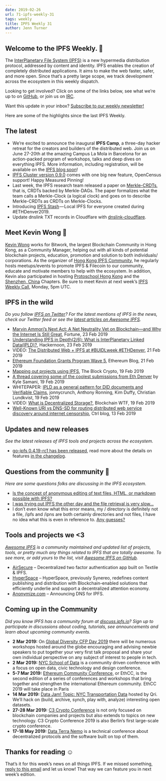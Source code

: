 ```yaml
---
date: 2019-02-26
url: 71-ipfs-weekly-31
tags: weekly
title: IPFS Weekly 31
author: Jenn Turner
---
```


## Welcome to the IPFS Weekly. 👋

The [InterPlanetary File System (IPFS)](https://ipfs.io/) is a new hypermedia distribution protocol, addressed by content and identity. IPFS enables the creation of completely distributed applications. It aims to make the web faster, safer, and more open. Since that’s a pretty large scope, we track development across the ecosystem in this weekly dispatch.

Looking to get involved? Click on some of the links below, see what we’re up to on [GitHub](https://github.com/ipfs), or join us on [IRC](https://riot.im/app/#/room/#ipfs:matrix.org).

Want this update in your inbox? [Subscribe to our weekly newsletter!](https://tinyletter.com/ipfsnewsletter)

Here are some of the highlights since the last IPFS Weekly.

## The latest

+ We’re excited to announce the inaugural **IPFS Camp**, a three-day hacker retreat for the creators and builders of the distributed web. Join us on June 27-20th at the amazing Campus La Mola in Barcelona for an action-packed program of workshops, talks and deep dives on everything IPFS. More information, including registration, will be available on the [IPFS blog soon](https://blog.ipfs.io/)! 
+ [IPFS Cluster version 0.9.0](https://cluster.ipfs.io/news/0.9.0_release/) comes with one big new feature, OpenCensus support! Happy Measured Pinning!
+ Last week, the IPFS research team released a paper on [Merkle-CRDTs](https://github.com/ipfs/research-CRDT/issues/45), that is, CRDTs backed by Merkle-DAGs. The paper formalizes what the team calls a Merkle-Clock (a logical clock) and goes on to describe Merkle-CRDTs as CRDTs on Merkle-Clocks.
+ Introducing [IPFS Stash](https://medium.com/twos-complement/ipfs-stash-local-ipfs-for-everyone-ethdenver2019-b5b45ae0d5c9) — Local IPFS for everyone created during #ETHDenver2019. 
+ Update dnslink TXT records in Cloudflare with [dnslink-cloudflare](https://github.com/ipfs-shipyard/dnslink-cloudflare).


## Meet Kevin Wong 👋

[Kevin Wong](https://twitter.com/kk3wong) works for Bitwork, the largest Blockchain Community in Hong Kong, as a Community Manager, helping out with all kinds of potential blockchain projects, education, promotion and solution to both individuals/ corporations. As the organizer of [Hong Kong IPFS Community](https://www.meetup.com/Hong-Kong-IPFS-Meetup/), he regularly hosts meetups/events to promote IPFS & Filecoin to our community, educate and motivate members to help with the ecosystem. In addition, Kevin also participated in hosting [Protoschool Hong Kong](https://github.com/protoschool/hong-kong) and the [Shenzhen, China](https://github.com/protoschool/shenzhen) Chapters. Be sure to meet Kevin at next week’s [IPFS Weekly Call](https://github.com/ipfs/team-mgmt#-ipfs-weekly-call--formerly-known-as-ipfs-all-hands-call), Monday, 5pm UTC. 

 
## IPFS in the wild
*Do you follow [IPFS on Twitter](https://twitter.com/IPFSbot)? For the latest mentions of IPFS in the news, check our Twitter feed or see the [latest articles on Awesome IPFS](https://awesome.ipfs.io/categories/articles/).* 

+ [Marvin Ammori’s Next Act: A Net Neutrality Vet on Blockchain—and Why the Internet Is Still Great](http://fortune.com/2019/02/23/marvin-ammori-blockchain-net-neutrality/), Fortune, 23 Feb 2019
+ [Understanding IPFS in Depth(2/6): What is InterPlanetary Linked Data(IPLD)?](https://hackernoon.com/understanding-ipfs-in-depth-2-6-what-is-interplanetary-linked-data-ipld-c8c01551517b), Hackernoon, 23 Feb 2019
+ VIDEO: [The Distributed Web + IPFS at #BUIDLweek #ETHDenver](https://www.youtube.com/watch?v=JKcHmloxpLw), 21 Feb 2019
+ [Ethereum Foundation Grants Program Wave 5](https://blog.ethereum.org/2019/02/21/ethereum-foundation-grants-program-wave-5/), Ethereum Blog, 21 Feb 2019
+ [Mapping out projects using IPFS](https://www.theblockcrypto.com/2019/02/19/mapping-out-projects-using-ipfs/), The Block Crypto, 19 Feb 2019
+ [A thread covering some of the coolest submissions from Eth Denver](https://twitter.com/KyleSamani/status/1097937605533069319) by Kyle Samani, 19 Feb 2019
+ WHITEPAPER: [IPLD as a general pattern for DID documents and Verifiable Claims](https://github.com/WebOfTrustInfo/rwot7-toronto/blob/master/final-documents/ipld-did.md), jonnycrunch, Anthony Ronning, Kim Duffy, Christian Lundkvist, 19 Feb 2019
+ VIDEO: [What is Decentralized Storage?](https://www.youtube.com/watch?v=I5M8bXQR9uA), Blockchain WTF, 19 Feb 2019
+ [Well-Known URI vs DNS-SD for routing distributed web service discovery around internet censorship](https://www.ctrl.blog/entry/wellknown-vs-dnssd-for-dweb), Ctrl blog, 13 Feb 2019

## Updates and new releases
*See the latest releases of IPFS tools and projects across the ecosystem.*

+ [go-ipfs 0.4.19-rc1 has been released](https://dist.ipfs.io/go-ipfs/v0.4.19-rc1), read more about the details on features [in the changelog](https://github.com/ipfs/go-ipfs/blob/master/CHANGELOG.md#0419-2018-02-14-unreleased).


## Questions from the community 🤔
*Here are some questions folks are discussing in the IPFS ecosystem.*

+ [Is the concept of anonymous editing of text files, HTML, or markdown possible with IPFS?](https://www.reddit.com/r/ipfs/comments/au2lpx/is_an_editable_wiki_hosted_on_ipfs_possible/)
+ [I was trying out IPFS the other day and the file retrieval is very slow...](https://discuss.ipfs.io/t/ipfs-gateway-very-slow/4928)
+ I don’t even know what this error means, my / directory is definitely not a file, /ipfs and /ipns are both certainly directories and not files, I have no idea what this is even in reference to. [Any guesses?](https://discuss.ipfs.io/t/error-root-cant-be-a-file-when-trying-to-mount/3912)


## Tools and projects we <3
*[Awesome IPFS](https://awesome.ipfs.io/) is a community maintained and updated list of projects, tools, or pretty much any things related to IPFS that are totally awesome. To see more, or add yours to the list, visit [Awesome IPFS on GitHub](https://github.com/ipfs/awesome-ipfs).* 

+ [AirSecure](https://github.com/airsecure/airsecure) – Decentralized two factor authentication app built on Textile & IPFS.
+ [HyperSpace](https://site.hyperspace.app/) – HyperSpace, previously Synereo, redefines content publishing and distribution with Blockchain-enabled solutions that efficiently underlie and support a decentralized attention economy.
+ [Anonymize.com](https://anonymize.com/) – Announcing DNS for IPFS. 


## Coming up in the Community
*Did you know IPFS has a community forum at [discuss.ipfs.io](https://discuss.ipfs.io/)? Sign up to participate in discussions about coding, tutorials, see announcements and learn about upcoming community events.*

+ **2 Mar 2019:** On [Global Diversity CFP Day 2019](https://www.globaldiversitycfpday.com/) there will be numerous workshops hosted around the globe encouraging and advising newbie speakers to put together your very first talk proposal and share your own individual perspective on any subject of interest to people in tech.
+ **2 Mar 2019:** [NYC School of Data](https://schoolofdata.nyc/) is a community driven conference with a focus on open data, civic technology and design conference.
+ **5-7 Mar 2019:** [Ethereum Community Conference](https://ethcc.io/), or EthCC, is the second edition of a series of conferences and workshops that bring together and strengthen the international Ethereum community. EthCC 2019 will take place in Paris
+ **14 Mar 2019:** [Data Jam! Topic: NYC Transportation Data](https://www.meetup.com/Qri-Data-Jam/events/259095254/) hosted by Qri. We’ll hack on (build, archive, synch, play with, analyze) interesting open datasets.
+ **27-28 Mar 2019:** [C3 Crypto Conference](https://crypto-conference.com/) is not only focused on blockchain companies and projects but also extends to topics on new technology. C3 Crypto Conference 2019 is also Berlin’s first large-scale crypto conference.
+ **17-18 May 2019:** [Data Terra Nemo](https://dtn.is/) is a technical conference about decentralized protocols and the software built on top of them.

## Thanks for reading ☺️

That’s it for this week’s news on all things IPFS. If we missed something, [reply to this email](mailto:newsletter@ipfs.io) and let us know! That way we can feature you in next week’s edition. 
